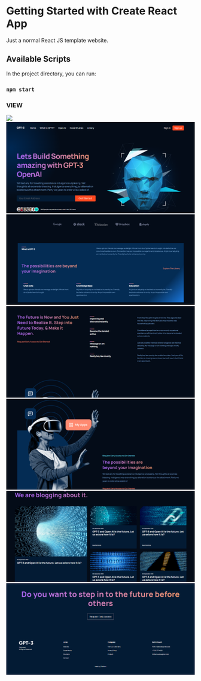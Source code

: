# Getting Started with Create React App

Just a normal React JS template website.

## Available Scripts

In the project directory, you can run:

### `npm start`

### VIEW

![](imagesTemplate.gif)
![](images/1.png)
![](images/2.png)
![](images/3.png)
![](images/4.png)
![](images/5.png)
![](images/6.png)

